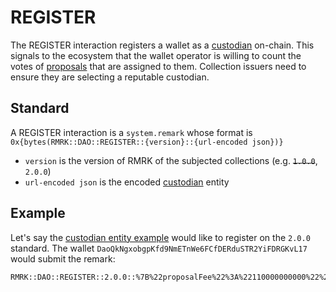 # REGISTER

The REGISTER interaction registers a wallet as a [custodian](../entities/custodian.md) on-chain.
This signals to the ecosystem that the wallet operator is willing to count the votes of [proposals](../entities/proposal.md)
that are assigned to them. Collection issuers need to ensure they are selecting a reputable custodian.

## Standard

A REGISTER interaction is a `system.remark` whose format is `0x{bytes(RMRK::DAO::REGISTER::{version}::{url-encoded json})}`

- `version` is the version of RMRK of the subjected collections (e.g. ~~`1.0.0`~~, `2.0.0`)
- `url-encoded json` is the encoded [custodian](../entities/custodian.md) entity

## Example

Let's say the [custodian entity example](../entities/custodian.md#example) would like to register on the `2.0.0` standard. The wallet
`DaoQkNgxobgpKfd9NmETnWe6FCfDERduSTR2YiFDRGKvL17` would submit the remark:

```
RMRK::DAO::REGISTER::2.0.0::%7B%22proposalFee%22%3A%22110000000000%22%2C%22voteFee%22%3A%2250000000000%22%2C%22recertifyFee%22%3A%221000000000000%22%2C%22maxOptions%22%3A100%7D
```
